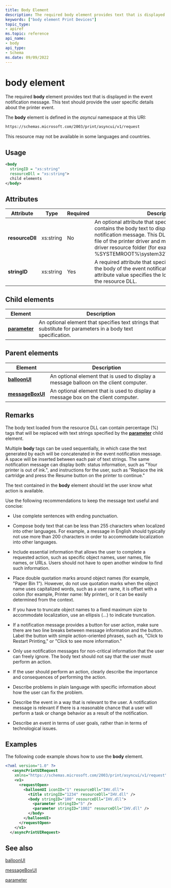 ```yaml
---
title: Body Element
description: The required body element provides text that is displayed in the event notification message.
keywords: ["body element Print Devices"]
topic_type:
- apiref
ms.topic: reference
api_name:
- body
api_type:
- Schema
ms.date: 09/09/2022
---
```


# body element

The required **body** element provides text that is displayed in the event notification message. This text should provide the user specific details about the printer event.

The **body** element is defined in the *asyncui* namespace at this URI:

```xml
https://schemas.microsoft.com/2003/print/asyncui/v1/request
```

This resource may not be available in some languages and countries.

## Usage

```xml
<body
  stringID = "xs:string"
  resourceDll = "xs:string">
  child elements
</body>
```

## Attributes

| Attribute | Type | Required | Description |
|--|--|--|--|
| **resourceDll** | xs:string | No | An optional attribute that specifies a resource DLL that contains the body text to display in the event notification message. This DLL should be a dependent file of the printer driver and must be present in the driver resource folder (for example, %SYSTEMROOT%\system32\spool\drivers\w32x86\3). |
| **stringID** | xs:string | Yes | A required attribute that specifies the text to display in the body of the event notification message. The attribute value specifies the location of the text string in the resource DLL. |

## Child elements

| Element | Description |
|--|--|
| [**parameter**](parameter.md) | An optional element that specifies text strings that substitute for parameters in a body text specification. |

## Parent elements

| Element | Description |
|--|--|
| [**balloonUI**](balloonui.md) | An optional element that is used to display a message balloon on the client computer. |
| [**messageBoxUI**](messageboxui.md) | An optional element that is used to display a message box on the client computer. |

## Remarks

The body text loaded from the resource DLL can contain percentage (%) tags that will be replaced with text strings specified by the [**parameter**](parameter.md) child element.

Multiple **body** tags can be used sequentially, in which case the text generated by each will be concatenated in the event notification message. A space will be inserted between each pair of text strings. The same notification message can display both: status information, such as "Your printer is out of ink.", and instructions for the user, such as "Replace the ink cartridge and press the Resume button on the printer to continue."

The text contained in the **body** element should let the user know what action is available.

Use the following recommendations to keep the message text useful and concise:

- Use complete sentences with ending punctuation.

- Compose body text that can be less than 255 characters when localized into other languages. For example, a message in English should typically not use more than 200 characters in order to accommodate localization into other languages.

- Include essential information that allows the user to complete a requested action, such as specific object names, user names, file names, or URLs. Users should not have to open another window to find such information.

- Place double quotation marks around object names (for example, "Paper Bin 1"). However, do not use quotation marks when the object name uses capitalized words, such as a user name, it is offset with a colon (for example, Printer name: My printer), or it can be easily determined from the context.

- If you have to truncate object names to a fixed maximum size to accommodate localization, use an ellipsis (...) to indicate truncation.

- If a notification message provides a button for user action, make sure there are two line breaks between message information and the button. Label the button with simple action-oriented phrases, such as, "Click to Restart Printing," or "Click to see more information."

- Only use notification messages for non-critical information that the user can freely ignore. The body text should not say that the user must perform an action.

- If the user should perform an action, clearly describe the importance and consequences of performing the action.

- Describe problems in plain language with specific information about how the user can fix the problem.

- Describe the event in a way that is relevant to the user. A notification message is relevant if there is a reasonable chance that a user will perform a task or change behavior as a result of the notification.

- Describe an event in terms of user goals, rather than in terms of technological issues.

## Examples

The following code example shows how to use the **body** element.

```xml
<?xml version="1.0" ?>
   <asyncPrintUIRequest
    xmlns="https://schemas.microsoft.com/2003/print/asyncui/v1/request">
    <v1>
      <requestOpen>
        <balloonUI iconID="1" resourceDll="IHV.dll">
          <title stringID="1234" resourceDll="IHV.dll" />
          <body stringID="100" resourceDll="IHV.dll">
            <parameter stringID="5" />
            <parameter stringID="1002" resourceDll="IHV.dll" />
          </body>
        </balloonUI>
      </requestOpen>
    </v1>
  </asyncPrintUIRequest>
```

## See also

[balloonUI](balloonui.md)

[messageBoxUI](messageboxui.md)

[parameter](parameter.md)

